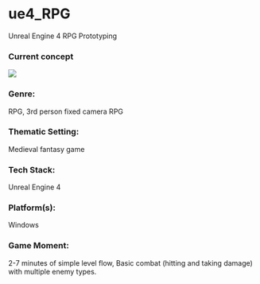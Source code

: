 # ue4_RPG
Unreal Engine 4 RPG Prototyping

### Current concept
![](http://ipic.su/img/img7/fs/Untitled.1497387606.png)

### Genre: 
RPG, 3rd person fixed camera RPG

### Thematic Setting: 
Medieval fantasy game

### Tech Stack: 
Unreal Engine 4

### Platform(s): 
Windows

### Game Moment:  
2-7 minutes of simple level flow, 
Basic combat (hitting and taking damage) with multiple enemy types.
